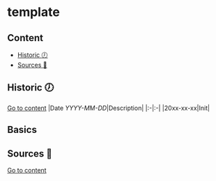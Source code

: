 # template

## Content
- [Historic :clock7:](#historic-clock7)
- [Sources :link:](#sources-link)

## Historic :clock7:
[Go to content](#content)
|Date _YYYY-MM-DD_|Description|
|:-|:-|
|20xx-xx-xx|Init|

## Basics

## Sources :link:
[Go to content](#content)
